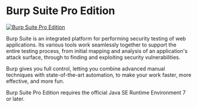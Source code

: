 # Burp Suite Pro Edition
[![Burp Suite Pro Edition](https://img.shields.io/badge/chocolatey-burp--suite--pro--edition-brightgreen.svg)](https://community.chocolatey.org/packages/burp-suite-pro-edition/)

Burp Suite is an integrated platform for performing security testing of web applications. Its various tools work seamlessly together to support the entire testing process, from initial mapping and analysis of an application's attack surface, through to finding and exploiting security vulnerabilities.

Burp gives you full control, letting you combine advanced manual techniques with state-of-the-art automation, to make your work faster, more effective, and more fun.

Burp Suite Pro Edition requires the official Java SE Runtime Environment 7 or later.
